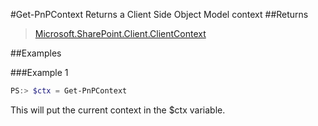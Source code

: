 #Get-PnPContext
Returns a Client Side Object Model context
##Returns
>[Microsoft.SharePoint.Client.ClientContext](https://msdn.microsoft.com/en-us/library/microsoft.sharepoint.client.clientcontext.aspx)

##Examples

###Example 1
```powershell
PS:> $ctx = Get-PnPContext
```
This will put the current context in the $ctx variable.
